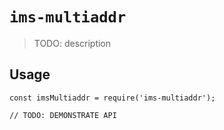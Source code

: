 # `ims-multiaddr`

> TODO: description

## Usage

```
const imsMultiaddr = require('ims-multiaddr');

// TODO: DEMONSTRATE API
```
